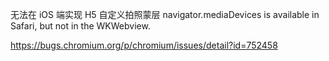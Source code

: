 无法在 iOS 端实现 H5 自定义拍照蒙层
navigator.mediaDevices is available in Safari, but not in the WKWebview.

https://bugs.chromium.org/p/chromium/issues/detail?id=752458